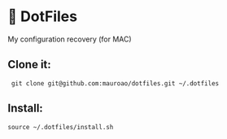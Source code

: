 # :page_facing_up: DotFiles

My configuration recovery (for MAC)

## Clone it:

```
 git clone git@github.com:mauroao/dotfiles.git ~/.dotfiles
```

## Install:

```
source ~/.dotfiles/install.sh
```
